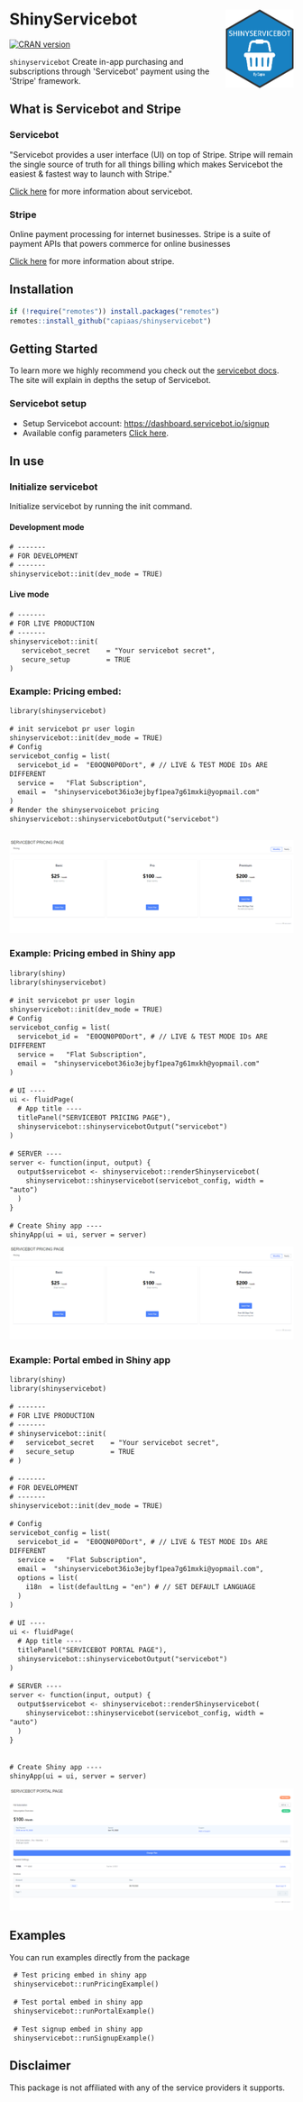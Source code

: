 #  ShinyServicebot <img src="man/figures/logo.png" align="right" width=120 height=139 alt="" />

[![CRAN
version](https://www.r-pkg.org/badges/version/shinyservicebot)](https://cran.r-project.org/package=shinyservicebot)

`shinyservicebot` Create in-app purchasing and subscriptions through 'Servicebot' payment using the 'Stripe' framework.

## What is Servicebot and Stripe

### Servicebot
"Servicebot provides a user interface (UI) on top of Stripe. Stripe will remain the single source of truth for all things billing which makes Servicebot the easiest & fastest way to launch with Stripe."

[Click here](https://docs.servicebot.io/) for more information about 
servicebot.

### Stripe
Online payment processing for internet businesses. Stripe is a suite of payment APIs that powers commerce for online businesses

[Click here](https://stripe.com) for more information about stripe.


## Installation

```r
if (!require("remotes")) install.packages("remotes")
remotes::install_github("capiaas/shinyservicebot")
```


## Getting Started

To learn more we highly recommend you check out the [servicebot docs](https://docs.servicebot.io/). The site will explain in depths the setup of Servicebot.

### Servicebot setup
 - Setup Servicebot account: https://dashboard.servicebot.io/signup
 - Available config parameters [Click here](https://docs.servicebot.io/subscription-portal/subscription-management-portal/subscription-management-portal-configuration).

## In use

### Initialize servicebot
Initialize servicebot by running the init command.

#### Development mode
```
# -------
# FOR DEVELOPMENT
# -------
shinyservicebot::init(dev_mode = TRUE)
```

#### Live mode
```
# -------
# FOR LIVE PRODUCTION
# -------
shinyservicebot::init(
   servicebot_secret    = "Your servicebot secret",
   secure_setup         = TRUE
)
```


### Example: Pricing embed:
```
library(shinyservicebot)

# init servicebot pr user login
shinyservicebot::init(dev_mode = TRUE)
# Config
servicebot_config = list(
  servicebot_id =  "E0OQN0P0Dort", # // LIVE & TEST MODE IDs ARE DIFFERENT
  service =   "Flat Subscription",
  email =  "shinyservicebot36io3ejbyf1pea7g61mxki@yopmail.com"
)
# Render the shinyservoicebot pricing
shinyservicebot::shinyservicebotOutput("servicebot")


```
![Pricing page](inst/assets/img/pricing_page.png "fig:")


### Example: Pricing embed in Shiny app
```
library(shiny)
library(shinyservicebot)

# init servicebot pr user login
shinyservicebot::init(dev_mode = TRUE)
# Config
servicebot_config = list(
  servicebot_id =  "E0OQN0P0Dort", # // LIVE & TEST MODE IDs ARE DIFFERENT
  service =   "Flat Subscription",
  email =  "shinyservicebot36io3ejbyf1pea7g61mxkh@yopmail.com"
)

# UI ----
ui <- fluidPage(
  # App title ----
  titlePanel("SERVICEBOT PRICING PAGE"),
  shinyservicebot::shinyservicebotOutput("servicebot")
)

# SERVER ----
server <- function(input, output) {
  output$servicebot <- shinyservicebot::renderShinyservicebot(
    shinyservicebot::shinyservicebot(servicebot_config, width = "auto")
  )
}

# Create Shiny app ----
shinyApp(ui = ui, server = server)
```
![Pricing page](inst/assets/img/pricing_page.png "fig:")


### Example: Portal embed in Shiny app
```
library(shiny)
library(shinyservicebot)

# -------
# FOR LIVE PRODUCTION
# -------
# shinyservicebot::init(
#   servicebot_secret    = "Your servicebot secret",
#   secure_setup         = TRUE
# )

# -------
# FOR DEVELOPMENT
# -------
shinyservicebot::init(dev_mode = TRUE)

# Config
servicebot_config = list(
  servicebot_id =  "E0OQN0P0Dort", # // LIVE & TEST MODE IDs ARE DIFFERENT
  service =   "Flat Subscription",
  email =  "shinyservicebot36io3ejbyf1pea7g61mxki@yopmail.com",
  options = list(
    i18n  = list(defaultLng = "en") # // SET DEFAULT LANGUAGE
  )
)

# UI ----
ui <- fluidPage(
  # App title ----
  titlePanel("SERVICEBOT PORTAL PAGE"),
  shinyservicebot::shinyservicebotOutput("servicebot")
)

# SERVER ----
server <- function(input, output) {
  output$servicebot <- shinyservicebot::renderShinyservicebot(
    shinyservicebot::shinyservicebot(servicebot_config, width = "auto")
  )
}


# Create Shiny app ----
shinyApp(ui = ui, server = server)

```
![Portal page](inst/assets/img/subscription_portal.png "fig:")

## Examples
You can run examples directly from the package

```
 # Test pricing embed in shiny app
 shinyservicebot::runPricingExample()

 # Test portal embed in shiny app
 shinyservicebot::runPortalExample()

 # Test signup embed in shiny app
 shinyservicebot::runSignupExample()
```


## Disclaimer

This package is not affiliated with any of the service providers it supports.
